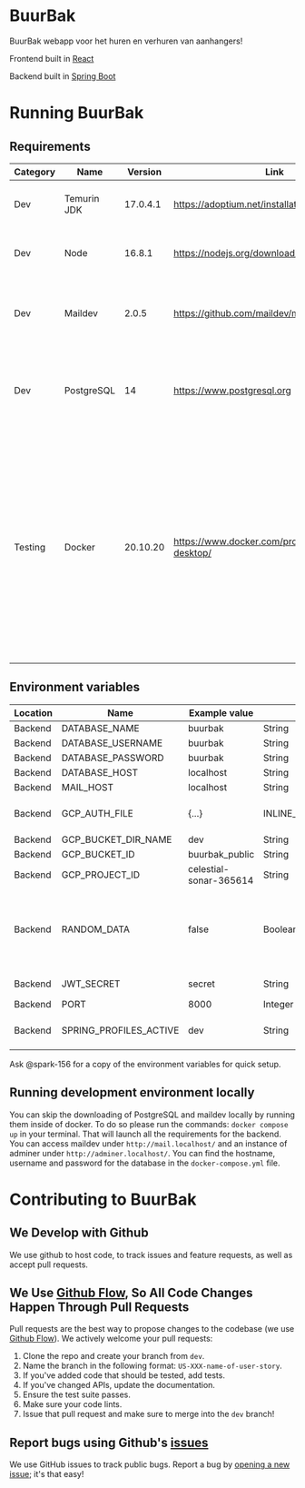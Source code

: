 # BuurBak
BuurBak webapp voor het huren en verhuren van aanhangers!

Frontend built in [React](https://reactjs.org)

Backend built in [Spring Boot](https://spring.io/projects/spring-boot)

# Running BuurBak
## Requirements
| Category | Name | Version | Link | Description |
| --- | --- | --- | --- | --- |
| Dev | Temurin JDK | 17.0.4.1 | https://adoptium.net/installation/ | We use Temurin as our JDK for the backend |
| Dev | Node | 16.8.1 | https://nodejs.org/download/release/v16.18.1/ | Our frontend is developed in React node 16 |
| Dev | Maildev | 2.0.5 | https://github.com/maildev/maildev | Maildev is used in development to catch all outgoing emails |
| Dev | PostgreSQL | 14 | https://www.postgresql.org | PostgreSQL is our database for both development as production. |
| Testing | Docker | 20.10.20 | https://www.docker.com/products/docker-desktop/ | You can use the latest docker desktop to run the application in a mock production environment on your local machine. You can use this environment to test your new features before pushing them to production. |

## Environment variables

| Location | Name | Example value | Type | Description |
| ----------- | ----------- | ----------- | ----------- | ----------- |
| Backend | DATABASE_NAME | buurbak | String | |
| Backend | DATABASE_USERNAME | buurbak | String | |
| Backend | DATABASE_PASSWORD | buurbak | String | |
| Backend | DATABASE_HOST | localhost | String | |
| Backend | MAIL_HOST | localhost | String | |
| Backend | GCP_AUTH_FILE | {...} | INLINE_JSON_STRING | Ask Luca @spark-156 for the auth file, necessary for local development for google cloud storage bucket. |
| Backend | GCP_BUCKET_DIR_NAME | dev | String | `dev` for development |
| Backend | GCP_BUCKET_ID | buurbak_public | String | bucket id generated by google |
| Backend | GCP_PROJECT_ID | celestial-sonar-365614 | String | project-id generated by google |
| Backend | RANDOM_DATA | false | Boolean | Wether or not the application should randomly generate data, for testing purposes, also generates a standard user in with username/email=`lucabergman@yahoo.com` and password=`hallo123` which you can quickly use for testing purposes |
| Backend | JWT_SECRET | secret | String | JWT secret for generating access tokens | 
| Backend | PORT | 8000 | Integer | Active port to listen on |
| Backend | SPRING_PROFILES_ACTIVE | dev | String | Active spring boot profile, `dev` for development, `prod` for production (only works on gcp run) |

Ask @spark-156 for a copy of the environment variables for quick setup.

## Running development environment locally 
You can skip the downloading of PostgreSQL and maildev locally by running them inside of docker. To do so please run the commands: `docker compose up` in your terminal. That will launch all the requirements for the backend. You can access maildev under `http://mail.localhost/` and an instance of adminer under `http://adminer.localhost/`. You can find the hostname, username and password for the database in the `docker-compose.yml` file.

# Contributing to BuurBak
## We Develop with Github
We use github to host code, to track issues and feature requests, as well as accept pull requests.

## We Use [Github Flow](https://guides.github.com/introduction/flow/index.html), So All Code Changes Happen Through Pull Requests
Pull requests are the best way to propose changes to the codebase (we use [Github Flow](https://guides.github.com/introduction/flow/index.html)). We actively welcome your pull requests:

1. Clone the repo and create your branch from `dev`.
2. Name the branch in the following format: ```US-XXX-name-of-user-story```.
2. If you've added code that should be tested, add tests.
3. If you've changed APIs, update the documentation.
4. Ensure the test suite passes.
5. Make sure your code lints.
6. Issue that pull request and make sure to merge into the `dev` branch!

## Report bugs using Github's [issues](https://github.com/BuurBak/BuurBak/issues)
We use GitHub issues to track public bugs. Report a bug by [opening a new issue](https://github.com/BuurBak/BuurBak/issues/new); it's that easy!

